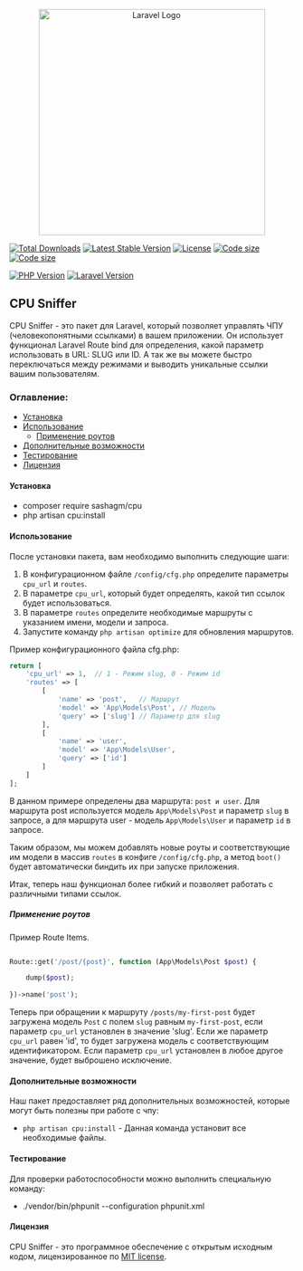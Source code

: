 <p align="center"><a href="https://laravel.com" target="_blank"><img src="https://raw.githubusercontent.com/laravel/art/master/logo-lockup/5%20SVG/2%20CMYK/1%20Full%20Color/laravel-logolockup-cmyk-red.svg" width="400" alt="Laravel Logo"></a></p>

<p align="center">

<a href="https://packagist.org/packages/sashagm/cpu"><img src="https://img.shields.io/packagist/dt/sashagm/cpu" alt="Total Downloads"></a>
<a href="https://packagist.org/packages/sashagm/cpu"><img src="https://img.shields.io/packagist/v/sashagm/cpu" alt="Latest Stable Version"></a>
<a href="https://packagist.org/packages/sashagm/cpu"><img src="https://img.shields.io/packagist/l/sashagm/cpu" alt="License"></a>
<a href="https://packagist.org/packages/sashagm/cpu"><img src="https://img.shields.io/github/languages/code-size/sashagm/cpu" alt="Code size"></a>
<a href="https://packagist.org/packages/sashagm/cpu"><img src="https://img.shields.io/packagist/stars/sashagm/cpu" alt="Code size"></a>

[![PHP Version](https://img.shields.io/badge/PHP-%2B8-blue)](https://www.php.net/)
[![Laravel Version](https://img.shields.io/badge/Laravel-%2B10-red)](https://laravel.com/)

</p>


## CPU Sniffer

CPU Sniffer - это пакет для Laravel, который позволяет управлять ЧПУ (человекопонятными ссылками) в вашем приложении. Он использует функционал Laravel Route bind для определения, какой параметр использовать в URL: SLUG или ID. А так же вы можете быстро переключаться между режимами и выводить уникальные ссылки вашим пользователям.

### Оглавление:

- [Установка](#установка)
- [Использование](#использование)
  - [Применение роутов](#применение-роутов)
- [Дополнительные возможности](#дополнительные-возможности)        
- [Тестирование](#тестирование)
- [Лицензия](#лицензия)

#### Установка

- composer require sashagm/cpu
- php artisan cpu:install



#### Использование

После установки пакета, вам необходимо выполнить следующие шаги:

1. В конфигурационном файле `/config/cfg.php` определите параметры `cpu_url` и `routes`.
2. В параметре `cpu_url`, который будет определять, какой тип ссылок будет использоваться. 
3. В параметре `routes` определите необходимые маршруты с указанием имени, модели и запроса.
4. Запустите команду `php artisan optimize` для обновления маршрутов.

Пример конфигурационного файла cfg.php:

```php
return [
    'cpu_url' => 1,  // 1 - Режим slug, 0 - Режим id
    'routes' => [
        [
            'name' => 'post',   // Маршрут
            'model' => 'App\Models\Post', // Модель
            'query' => ['slug'] // Параметр для slug
        ],
        [
            'name' => 'user',
            'model' => 'App\Models\User',
            'query' => ['id']
        ]
    ]
];
```

В данном примере определены два маршрута: `post и user`. Для маршрута post используется модель `App\Models\Post` и параметр `slug` в запросе, а для маршрута user - модель `App\Models\User` и параметр `id` в запросе.

Таким образом, мы можем добавлять новые роуты и соответствующие им модели в массив `routes` в конфиге `/config/cfg.php`, а метод `boot()` будет автоматически биндить их при запуске приложения.

Итак, теперь наш функционал более гибкий и позволяет работать с различными типами ссылок.


##### Применение роутов
Пример Route Items.

```php

Route::get('/post/{post}', function (App\Models\Post $post) {

    dump($post);
    
})->name('post');
```


Теперь при обращении к маршруту `/posts/my-first-post` будет загружена модель `Post` с полем `slug` равным `my-first-post`, если параметр `cpu_url` установлен в значение 'slug'. Если же параметр `cpu_url` равен 'id', то будет загружена модель с соответствующим идентификатором. Если параметр `cpu_url` установлен в любое другое значение, будет выброшено исключение.


#### Дополнительные возможности

Наш пакет предоставляет ряд дополнительных возможностей, которые могут быть полезны при работе с чпу:

- `php artisan cpu:install` - Данная команда установит все необходимые файлы.

#### Тестирование

Для проверки работоспособности можно выполнить специальную команду:

- ./vendor/bin/phpunit --configuration phpunit.xml

#### Лицензия

CPU Sniffer - это программное обеспечение с открытым исходным кодом, лицензированное по [MIT license](LICENSE.md ).


